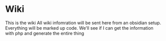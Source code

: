 # Wiki
This is the wiki
All wiki infomration will be sent here from an obsidian setup. Everything will be marked up code.  We'll see if I can get the information with php and generate the entire thing
